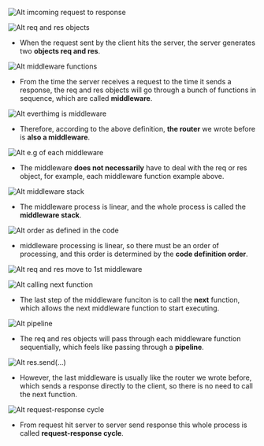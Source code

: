 ![Alt imcoming request to response](pic/bandicam%202022-10-16%2012-28-48-229.jpg)

![Alt req and res objects](pic/bandicam%202022-10-16%2012-28-54-316.jpg)

- When the request sent by the client hits the server, the server generates two **objects req and res**.

![Alt middleware functions](pic/bandicam%202022-10-16%2012-28-57-863.jpg)

- From the time the server receives a request to the time it sends a response, the req and res objects will go through a bunch of functions in sequence, which are called **middleware**.

![Alt everthimg is middleware](pic/bandicam%202022-10-16%2012-29-05-180.jpg)

- Therefore, according to the above definition, **the router** we wrote before is **also a middleware**.

![Alt e.g of each middleware](pic/bandicam%202022-10-16%2012-29-11-958.jpg)

- The middleware **does not necessarily** have to deal with the req or res object, for example, each middleware function example above.

![Alt middleware stack](pic/bandicam%202022-10-16%2012-29-15-835.jpg)

- The middleware process is linear, and the whole process is called the **middleware stack**.

![Alt order as defined in the code](pic/bandicam%202022-10-16%2012-29-19-272.jpg)

- middleware processing is linear, so there must be an order of processing, and this order is determined by the **code definition order**.

![Alt req and res move to 1st middleware](pic/bandicam%202022-10-16%2012-29-27-994.jpg)

![Alt calling next function](pic/bandicam%202022-10-16%2012-29-32-172.jpg)

- The last step of the middleware funciton is to call the **next** function, which allows the next middleware function to start executing.

![Alt pipeline](pic/bandicam%202022-10-16%2012-29-44-598.jpg)

- The req and res objects will pass through each middleware function sequentially, which feels like passing through a **pipeline**.

![Alt res.send(...)](pic/bandicam%202022-10-16%2012-29-52-352.jpg)

- However, the last middleware is usually like the router we wrote before, which sends a response directly to the client, so there is no need to call the next function.

![Alt request-response cycle](pic/bandicam%202022-10-16%2012-29-58-906.jpg)

- From request hit server to server send response this whole process is called **request-response cycle**.
